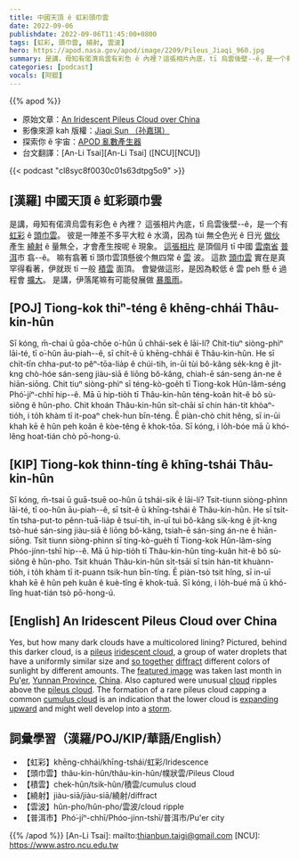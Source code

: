 ```yaml
---
title: 中國天頂 ê 虹彩頭巾雲
date: 2022-09-06
publishdate: 2022-09-06T11:45:00+0800
tags: [虹彩, 頭巾雲, 繞射, 雲波]
hero: https://apod.nasa.gov/apod/image/2209/Pileus_Jiaqi_960.jpg
summary: 是講，毋知有偌濟烏雲有彩色 ê 內裡？這張相片內底，tī 烏雲後壁--ê，是一个有虹彩 ê 頭巾雲。
categories: [podcast]
vocals: [阿錕]
---
```


{{% apod %}}

- 原始文章：[An Iridescent Pileus Cloud over China](https://apod.nasa.gov/apod/ap220906.html)
- 影像來源 kah 版權：[Jiaqi Sun （孙嘉琪）](https://m.weibo.cn/u/7430235891)
- 探索你 ê 宇宙：[APOD 亂數產生器](http://apod.nasa.gov/apod/random_apod.html)
- 台文翻譯：[An-Li Tsai][An-Li Tsai] ([NCU][NCU])

{{< podcast "cl8syc8f0030c01s63dtpg5o9" >}}

## [漢羅] 中國天頂 ê 虹彩頭巾雲
是講，毋知有偌濟烏雲有彩色 ê 內裡？
這張相片內底，tī 烏雲後壁--ê，是一个有 [虹彩][iridescent cloud] ê [頭巾雲][pileus]。
彼是一陣差不多平大粒 ê 水滴，因為 tùi 無仝色光 ê 日光 [做伙][so together] 產生 [繞射][diffract] ê 量無仝，才會產生按呢 ê 現象。
[這張相片][featured image] 是頂個月 tī 中國 [雲南省][Yunnan Province] [普][Pu][洱][er]市 翕--ê。
嘛有翕著 tī 頭巾雲頂懸彼个無四常 ê [雲][cloud] 波。
這款 [頭巾雲][pileus cloud] 實在是真罕得看著，伊就崁 tī 一般 [積雲][cumulus cloud] 面頂。
會變做這形，是因為較低 ê 雲 peh 懸 ê 過程會 [擴大][expanding upward]。
是講，伊落尾嘛有可能發展做 [暴風雨][storm t]。


## [POJ] Tiong-kok thiⁿ-téng ê khēng-chhái Thâu-kin-hûn
Sī kóng, m̄-chai ū gōa-chōe o͘-hûn ū chhái-sek ê lāi-lí?
Chit-tiuⁿ siòng-phìⁿ lāi-té, tī o͘-hûn āu-piah--ê, sī chi̍t-ê ū khēng-chhái ê Thâu-kin-hûn.
He sī chi̍t-tīn chha-put-to pêⁿ-tōa-lia̍p ê chúi-tih, in-ūi tùi bô-kâng se̍k-kng ê ji̍t-kng chò-hóe sán-seng jiàu-siā ê liōng bô-kâng, chiah-ē sán-seng án-ne ê hiān-siōng.
Chit tiuⁿ siòng-phìⁿ sī téng-kò-goe̍h tī Tiong-kok Hûn-lâm-séng Phó͘-jíⁿ-chhī hip--ê.
Mā ū hip-tio̍h tī Thâu-kin-hûn téng-koân hit-ê bô sù-siông ê hûn-pho.
Chit khoán Thâu-kin-hûn si̍t-chāi sī chin hán-tit khòaⁿ-tio̍h, i to̍h khàm tī it-poaⁿ chek-hun bīn-téng.
Ē piàn-chò chit hêng, sī in-ūi khah kē ê hûn peh koân ê kòe-têng ē khok-tōa.
Sī kóng, i lo̍h-bóe mā ū khó-lêng hoat-tián chò pō-hong-ú.

## [KIP] Tiong-kok thinn-tíng ê khīng-tshái Thâu-kin-hûn
Sī kóng, m̄-tsai ū guā-tsuē oo-hûn ū tshái-sik ê lāi-lí?
Tsit-tiunn siòng-phìnn lāi-té, tī oo-hûn āu-piah--ê, sī tsi̍t-ê ū khīng-tshái ê Thâu-kin-hûn.
He sī tsi̍t-tīn tsha-put-to pênn-tuā-lia̍p ê tsuí-tih, in-uī tuì bô-kâng si̍k-kng ê ji̍t-kng tsò-hué sán-sing jiàu-siā ê liōng bô-kâng, tsiah-ē sán-sing án-ne ê hiān-siōng.
Tsit tiunn siòng-phìnn sī tíng-kò-gue̍h tī Tiong-kok Hûn-lâm-síng Phóo-jínn-tshī hip--ê.
Mā ū hip-tio̍h tī Thâu-kin-hûn tíng-kuân hit-ê bô sù-siông ê hûn-pho.
Tsit khuán Thâu-kin-hûn si̍t-tsāi sī tsin hán-tit khuànn-tio̍h, i to̍h khàm tī it-puann tsik-hun bīn-tíng.
Ē piàn-tsò tsit hîng, sī in-uī khah kē ê hûn peh kuân ê kuè-tîng ē khok-tuā.
Sī kóng, i lo̍h-bué mā ū khó-lîng huat-tián tsò pō-hong-ú.


## [English] An Iridescent Pileus Cloud over China
Yes, but how many dark clouds have a multicolored lining?
Pictured, behind this darker cloud, is a [pileus][pileus] [iridescent cloud][iridescent cloud], a group of water droplets that have a uniformly similar size and [so together][so together] [diffract][diffract] different colors of sunlight by different amounts.
The [featured image][featured image] was taken last month in [Pu][Pu]'[er][er], [Yunnan Province][Yunnan Province], [China][China].
Also captured were unusual [cloud][cloud] ripples above the [pileus cloud][pileus cloud].
The formation of a rare pileus cloud capping a common [cumulus cloud][cumulus cloud] is an indication that the lower cloud is [expanding upward][expanding upward] and might well develop into a [storm][storm e].

## 詞彙學習（漢羅/POJ/KIP/華語/English）
- 【虹彩】khēng-chhái/khīng-tshái/虹彩/Iridescence
- 【頭巾雲】thâu-kin-hûn/thâu-kin-hûn/幞狀雲/Pileus Cloud
- 【積雲】chek-hûn/tsik-hûn/積雲/cumulus cloud
- 【繞射】jiàu-siā/jiàu-siā/繞射/diffract
- 【雲波】hûn-pho/hûn-pho/雲波/cloud ripple
- 【普洱市】Phó͘-jíⁿ-chhī/Phóo-jínn-tshī/普洱市/Pu'er city


{{% /apod %}}
[An-Li Tsai]: mailto:thianbun.taigi@gmail.com
[NCU]: https://www.astro.ncu.edu.tw

[copyright]: https://apod.nasa.gov/apod/fap/lib/about_apod.html#srapply

[pileus]:https://www.atoptics.co.uk/fz503.htm
[iridescent cloud]:https://en.wikipedia.org/wiki/Cloud_iridescence
[so together]:https://www.atoptics.co.uk/droplets/irid1.htm
[diffract]:https://en.wikipedia.org/wiki/Diffraction
[featured image]:https://m.weibo.cn/detail/4803180637195307
[Pu]:https://youtu.be/roWT-ETC504
[er]:https://en.wikipedia.org/wiki/Pu%27er_City
[Yunnan Province]:https://en.wikipedia.org/wiki/Yunnan
[China]:https://en.wikipedia.org/wiki/China
[cloud]:https://spaceplace.nasa.gov/cloud-scramble/en/
[pileus cloud]:https://en.wikipedia.org/wiki/Pileus_cloud
[cumulus cloud]:https://scool.larc.nasa.gov/GLOBE/cumulus.html
[expanding upward]:https://youtu.be/ZfssmGOPCM4
[storm e]:https://apod.nasa.gov/apod/ap210613.html
[storm t]:https://apod.tw/daily/20210613/
